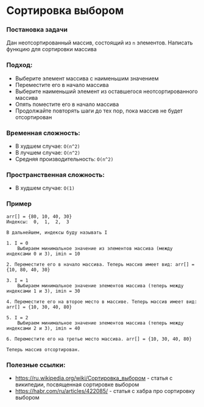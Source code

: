 # Сортировка выбором

### Постановка задачи

Дан неотсортированный массив, состоящий из `n` элементов. Написать функцию для сортировки массива

### Подход:

- Выберите элемент массива с наименьшим значением
- Переместите его в начало массива
- Выберите наименьший элемент из оставшегося неотсортированного массива
- Опять поместите его в начало массива
- Продолжайте повторять шаги до тех пор, пока массив не будет отсортирован

### Временная сложность:

- В худшем случае: `O(n^2)`
- В лучшем случае:  `O(n^2)`
- Средняя производительность: `O(n^2)`

### Пространственная сложность: 

- В худшем случае: `O(1)`

<!-- ### Имя создателя и год создания:  -->

### Пример

```
arr[] = {80, 10, 40, 30}
Индексы:  0,  1,  2,  3

В дальнейшем, индексы буду называть I

1. I = 0
    Выбираем минимальное значение из элементов массива (между индексами 0 и 3), imin = 10

2. Переместите его в начало массива. Теперь массив имеет вид: arr[] = {10, 80, 40, 30}

3. I = 1
    Выбираем минимальное значение элементов массива (теперь между индексами 1 и 3), imin = 30

4. Переместите его на второе место в массиве. Теперь массив имеет вид: arr[] = {10, 30, 40, 80}

5. I = 2
    Выбираем минимальное значение элементов массива (теперь между индексами 2 и 3), imin = 40

6. Переместите его на третье место массива. arr[] = {10, 30, 40, 80}

Теперь массив отсортирован.
```

### Полезные ссылки:
- https://ru.wikipedia.org/wiki/Сортировка_выбором - статья с википедии, посвященная сортировке выбором
- https://habr.com/ru/articles/422085/ - статья с хабра про сортировку выбором
